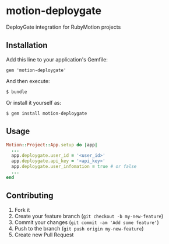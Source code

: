 # motion-deploygate

DeployGate integration for RubyMotion projects

## Installation

Add this line to your application's Gemfile:

    gem 'motion-deploygate'

And then execute:

    $ bundle

Or install it yourself as:

    $ gem install motion-deploygate

## Usage

```ruby
Motion::Project::App.setup do |app|
  ...
  app.deploygate.user_id = '<user_id>'
  app.deploygate.api_key = '<api_key>'
  app.deploygate.user_infomation = true # or false
  ...
end
```

## Contributing

1. Fork it
2. Create your feature branch (`git checkout -b my-new-feature`)
3. Commit your changes (`git commit -am 'Add some feature'`)
4. Push to the branch (`git push origin my-new-feature`)
5. Create new Pull Request
